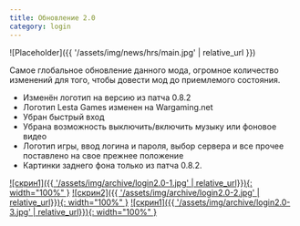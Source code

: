 ```yaml
---
title: Обновление 2.0
category: login
---
```


![Placeholder]({{ '/assets/img/news/hrs/main.jpg' | relative_url }})

Самое глобальное обновление данного мода, огромное количество изменений для того, чтобы довести мод до приемлемого состояния.

- Изменён логотип на версию из патча 0.8.2
- Логотип Lesta Games изменен на Wargaming.net
- Убран быстрый вход
- Убрана возможность выключить/включить музыку или фоновое видео
- Логотип игры, ввод логина и пароля, выбор сервера и все прочее поставлено на свое прежнее положение
- Картинки заднего фона только из патча 0.8.2.

[![скрин1]({{ '/assets/img/archive/login2.0-1.jpg' | relative_url}}){: width="100%" }](/assets/img/archive/login2.0-1.jpg)
[![скрин2]({{ '/assets/img/archive/login2.0-2.jpg' | relative_url}}){: width="100%" }](/assets/img/archive/login2.0-2.jpg)
[![скрин1]({{ '/assets/img/archive/login2.0-3.jpg' | relative_url}}){: width="100%" }](/assets/img/archive/login2.0-3.jpg)